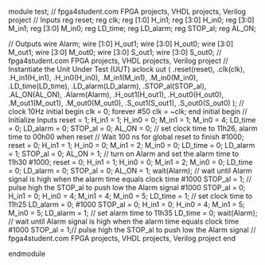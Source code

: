 module test;
// fpga4student.com FPGA projects, VHDL projects, Verilog project
 // Inputs
 reg reset;
 reg clk;
 reg [1:0] H_in1;
 reg [3:0] H_in0;
 reg [3:0] M_in1;
 reg [3:0] M_in0;
 reg LD_time;
 reg LD_alarm;
 reg STOP_al;
 reg AL_ON;

 // Outputs
 wire Alarm;
 wire [1:0] H_out1;
 wire [3:0] H_out0;
 wire [3:0] M_out1;
 wire [3:0] M_out0;
 wire [3:0] S_out1;
 wire [3:0] S_out0;
// fpga4student.com FPGA projects, VHDL projects, Verilog project
 // Instantiate the Unit Under Test (UUT)
 aclock uut (
 .reset(reset), 
 .clk(clk), 
 .H_in1(H_in1), 
 .H_in0(H_in0), 
 .M_in1(M_in1), 
 .M_in0(M_in0), 
 .LD_time(LD_time), 
 .LD_alarm(LD_alarm), 
 .STOP_al(STOP_al), 
 .AL_ON(AL_ON), 
 .Alarm(Alarm), 
 .H_out1(H_out1), 
 .H_out0(H_out0), 
 .M_out1(M_out1), 
 .M_out0(M_out0), 
 .S_out1(S_out1), 
 .S_out0(S_out0)
 );
 // clock 10Hz
 initial begin 
  clk = 0;
  forever #50 clk = ~clk;
 end
 initial begin
 // Initialize Inputs
 reset = 1;
 H_in1 = 1;
 H_in0 = 0;
 M_in1 = 1;
 M_in0 = 4;
 LD_time = 0;
 LD_alarm = 0;
 STOP_al = 0;
 AL_ON = 0; // set clock time to 11h26, alarm time to 00h00 when reset
 // Wait 100 ns for global reset to finish
 #1000;
      reset = 0;
 H_in1 = 1;
 H_in0 = 0;
 M_in1 = 2;
 M_in0 = 0;
 LD_time = 0;
 LD_alarm = 1;
 STOP_al = 0;
 AL_ON = 1; // turn on Alarm and set the alarm time to 11h30
 #1000; 
 reset = 0;
 H_in1 = 1;
 H_in0 = 0;
 M_in1 = 2;
 M_in0 = 0;
 LD_time = 0;
 LD_alarm = 0;
 STOP_al = 0;
 AL_ON = 1; 
 wait(Alarm); // wait until Alarm signal is high when the alarm time equals clock time
 #1000
 STOP_al = 1; // pulse high the STOP_al to push low the Alarm signal
 #1000
 STOP_al = 0;
 H_in1 = 0;
 H_in0 = 4;
 M_in1 = 4;
 M_in0 = 5;
 LD_time = 1; // set clock time to 11h25
 LD_alarm = 0;
 #1000
 STOP_al = 0;
 H_in1 = 0;
 H_in0 = 4;
 M_in1 = 5;
 M_in0 = 5;
 LD_alarm = 1; // set alarm time to 11h35
 LD_time = 0;
 wait(Alarm); // wait until Alarm signal is high when the alarm time equals clock time
 #1000
 STOP_al = 1;// pulse high the STOP_al to push low the Alarm signal
 // fpga4student.com FPGA projects, VHDL projects, Verilog project
 end
      
endmodule
